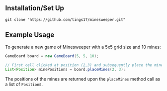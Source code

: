 ## Installation/Set Up
```
git clone "https://github.com/tings17/minesweeper.git"
```

## Example Usage
To generate a new game of Minesweeper with a 5x5 grid size and 10 mines:
``` java
GameBoard board = new GameBoard(5, 5, 10);

// First cell clicked at position (2,3) and subsequently place the mines
List<Position> minePositions = board.placeMines(2, 3);
```
The positions of the mines are returned upon the `placeMines` method call as a list of `Position`s.
